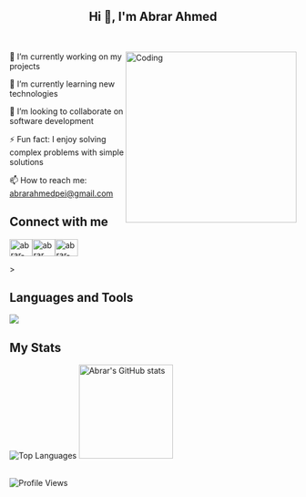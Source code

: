 <h2 align="center">Hi 👋, I'm Abrar Ahmed</h2>
<div>&nbsp;</div>
<div>
  <img align="right" alt="Coding" width="300" src="https://media.giphy.com/media/qgQUggAC3Pfv687qPC/giphy.gif"> 
  
🔭 I’m currently working on my projects

🌱 I’m currently learning new technologies

👯 I’m looking to collaborate on software development

⚡ Fun fact: I enjoy solving complex problems with simple solutions

📫 How to reach me: abrarahmedpei@gmail.com

## Connect with me
<p align="left" style="display: flex; gap: 0;">
  <a href="https://linkedin.com/in/abrar2030" target="_blank" style="margin: 0; padding: 0;">
    <img align="center" src="https://raw.githubusercontent.com/rahuldkjain/github-profile-readme-generator/master/src/images/icons/Social/linked-in-alt.svg" alt="abrar-ahmed" height="30" width="40" style="margin: 0; padding: 0;" />
  </a>
  <a href="https://www.instagram.com/abrar2o3o/" target="_blank" style="margin: 0; padding: 0;">
    <img align="center" src="https://raw.githubusercontent.com/rahuldkjain/github-profile-readme-generator/master/src/images/icons/Social/instagram.svg" alt="abrar___ahmed" height="30" width="40" style="margin: 0; padding: 0;" />
  </a>
  <a href="https://www.facebook.com/abrar2O3O" target="_blank" style="margin: 0; padding: 0;">
    <img align="center" src="https://raw.githubusercontent.com/rahuldkjain/github-profile-readme-generator/master/src/images/icons/Social/facebook.svg" alt="abrar-ahmed-facebook" height="30" width="40" style="margin: 0; padding: 0;" />
  </a>
</p>>

## Languages and Tools
<p align="left">
    <a href="https://github.com/abrar2030">
        <img src="https://skillicons.dev/icons?i=aws,gcp,azure,kubernetes,docker,terraform,jenkins,ansible,react,angular,nodejs,java,python,ts,js,spring,dotnet,git,github,idea,vscode" />
    </a>
</p>

## My Stats
<div>
  <img src="https://github-readme-stats.vercel.app/api/top-langs/?username=abrar2030&show_icons=true&layout=compact&theme=dark" alt="Top Languages">
  <img src="https://github-readme-stats.vercel.app/api?username=abrar2030&show_icons=true&theme=dark&count_private=true" alt="Abrar's GitHub stats" height="165px"/>
</div>

<br>

![Profile Views](https://komarev.com/ghpvc/?username=abrar2030&abbreviated=true)
